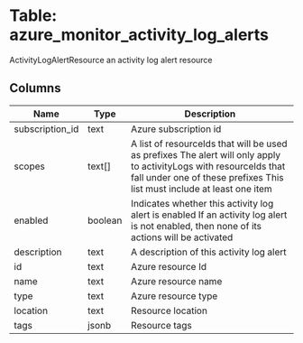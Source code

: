 
# Table: azure_monitor_activity_log_alerts
ActivityLogAlertResource an activity log alert resource
## Columns
| Name        | Type           | Description  |
| ------------- | ------------- | -----  |
|subscription_id|text|Azure subscription id|
|scopes|text[]|A list of resourceIds that will be used as prefixes The alert will only apply to activityLogs with resourceIds that fall under one of these prefixes This list must include at least one item|
|enabled|boolean|Indicates whether this activity log alert is enabled If an activity log alert is not enabled, then none of its actions will be activated|
|description|text|A description of this activity log alert|
|id|text|Azure resource Id|
|name|text|Azure resource name|
|type|text|Azure resource type|
|location|text|Resource location|
|tags|jsonb|Resource tags|
